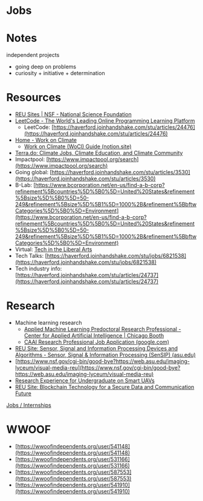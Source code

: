 # Jobs

# Notes

independent projects

- going deep on problems
- curiosity + initiative + determination

# Resources

- [REU Sites | NSF - National Science Foundation](https://www.nsf.gov/crssprgm/reu/list_result.jsp?unitid=5049)
- [LeetCode - The World's Leading Online Programming Learning Platform](https://leetcode.com/)
    - LeetCode: [https://haverford.joinhandshake.com/stu/articles/24476](https://haverford.joinhandshake.com/stu/articles/24476)
- [Home - Work on Climate](https://workonclimate.org/)
    - [Work on Climate (WoCl) Guide (notion.site)](https://www.notion.so/Work-on-Climate-WoCl-Guide-c7794978a88a4931ba6bb4f0d7e4a8ad?pvs=21)
- [Terra.do: Climate Jobs, Climate Education, and Climate Community](https://www.terra.do/)
- Impactpool: [https://www.impactpool.org/search](https://www.impactpool.org/search)
- Going global: [https://haverford.joinhandshake.com/stu/articles/3530](https://haverford.joinhandshake.com/stu/articles/3530)
- B-Lab: [https://www.bcorporation.net/en-us/find-a-b-corp?refinement%5Bcountries%5D%5B0%5D=United%20States&refinement%5Bsize%5D%5B0%5D=50-249&refinement%5Bsize%5D%5B1%5D=1000%2B&refinement%5BbftwCategories%5D%5B0%5D=Environment](https://www.bcorporation.net/en-us/find-a-b-corp?refinement%5Bcountries%5D%5B0%5D=United%20States&refinement%5Bsize%5D%5B0%5D=50-249&refinement%5Bsize%5D%5B1%5D=1000%2B&refinement%5BbftwCategories%5D%5B0%5D=Environment)
- Virtual: [Tech in the Liberal Arts](https://haverford.joinhandshake.com/stu/career_fairs/34411?ref=events-search)
- Tech Talks: [https://haverford.joinhandshake.com/stu/jobs/6821538](https://haverford.joinhandshake.com/stu/jobs/6821538)
- Tech industry info: [https://haverford.joinhandshake.com/stu/articles/24737](https://haverford.joinhandshake.com/stu/articles/24737)

# Research

- Machine learning research
    - [Applied Machine Learning Predoctoral Research Professional - Center for Applied Artificial Intelligence | Chicago Booth](https://www.chicagobooth.edu/research/center-for-applied-artificial-intelligence/opportunities/pre-doc-posting)
    - [CAAI Research Professional Job Application (google.com)](https://docs.google.com/forms/d/e/1FAIpQLSdqRtA-nLGLSwr4TAyY4refNk7OM26BaieCd16fYieau0zxDQ/viewform)
- [REU Site: Sensor, Signal and Information Processing Devices and Algorithms - Sensor, Signal & Information Processing (SenSIP) (asu.edu)](https://sensip.engineering.asu.edu/reu-index-html/)
- [https://www.nsf.gov/cgi-bin/good-bye?https://web.asu.edu/imaging-lyceum/visual-media-reu](https://www.nsf.gov/cgi-bin/good-bye?https://web.asu.edu/imaging-lyceum/visual-media-reu)
- [Research Experience for Undergraduate on Smart UAVs](https://www.nsf.gov/cgi-bin/good-bye?http://www.eng.auburn.edu/comp/research/impact/)
- [REU Site: Blockchain Technology for a Secure Data and Communication Future](https://www.nsf.gov/cgi-bin/good-bye?https://sites.google.com/boisestate.edu/reu-blockchain22/home)

[Jobs / Internships](https://www.notion.so/Jobs-Internships-a26d2a02631d40068c5ae3c0fc492192?pvs=21)

# WWOOF

- [https://wwoofindependents.org/user/541148](https://wwoofindependents.org/user/541148)
- [https://wwoofindependents.org/user/531166](https://wwoofindependents.org/user/531166)
- [https://wwoofindependents.org/user/587553](https://wwoofindependents.org/user/587553)
- [https://wwoofindependents.org/user/541910](https://wwoofindependents.org/user/541910)